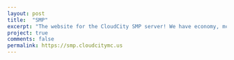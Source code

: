 ```yaml
---
layout: post
title:  "SMP"
excerpt: "The website for the CloudCity SMP server! We have economy, mcMMO, TARDIS, and more!"
project: true
comments: false
permalink: https://smp.cloudcitymc.us
---
```

